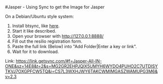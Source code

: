 #Jasper - Using Sync to get the Image for Jasper

On a Debian/Ubuntu style system:

1. Install btsync, like [here](http://ubuntuhandbook.org/index.php/2016/02/howto-install-bittorrent-sync-from-its-official-repository/).
2. Start it like described.
3. Open your browser with http://127.0.0.1:8888/
4. Fill out the resilio registration form.
5. Paste the full link (Below) into "Add Folder|Enter a key or link". 
6. Wait for it to download.


Link:
https://link.getsync.com/#f=Jasper-All-IN-ONE&sz=14E8&t=2&s=MG2GR2EHPJQIX5UMYH6WYDO4PUHO2C7UTDISYTKVJ7OXGPFCW5TQ&i=CS7L3WXHJWY6TAKCWMIMGASZWAMUPG3M6&v=2.3
